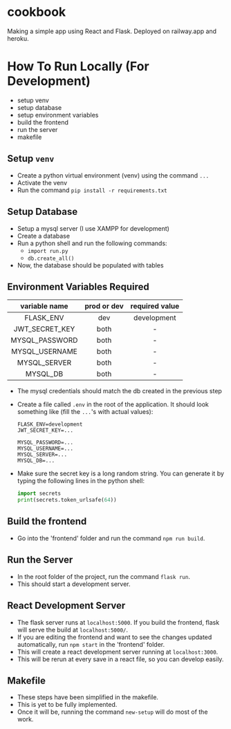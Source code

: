 # cookbook

Making a simple app using React and Flask. Deployed on railway.app and heroku.

# How To Run Locally (For Development)

-   setup venv
-   setup database
-   setup environment variables
-   build the frontend
-   run the server
-   makefile

## Setup `venv`

-   Create a python virtual environment (venv) using the command `...`
-   Activate the venv
-   Run the command `pip install -r requirements.txt`

## Setup Database

-   Setup a mysql server (I use XAMPP for development)
-   Create a database
-   Run a python shell and run the following commands:
    -   `import run.py`
    -   `db.create_all()`
-   Now, the database should be populated with tables

## Environment Variables Required

| variable name  | prod or dev | required value |
| :------------: | :---------: | :------------: |
|   FLASK_ENV    |     dev     |  development   |
| JWT_SECRET_KEY |    both     |       -        |
| MYSQL_PASSWORD |    both     |       -        |
| MYSQL_USERNAME |    both     |       -        |
|  MYSQL_SERVER  |    both     |       -        |
|    MYSQL_DB    |    both     |       -        |

-   The mysql credentials should match the db created in the previous step
-   Create a file called `.env` in the root of the application. It should look something like (fill the `...`'s with actual values):

    ```
    FLASK_ENV=development
    JWT_SECRET_KEY=...

    MYSQL_PASSWORD=...
    MYSQL_USERNAME=...
    MYSQL_SERVER=...
    MYSQL_DB=...
    ```

-   Make sure the secret key is a long random string. You can generate it by typing the following lines in the python shell:
    ```python
    import secrets
    print(secrets.token_urlsafe(64))
    ```

## Build the frontend

-   Go into the 'frontend' folder and run the command `npm run build`.

## Run the Server

-   In the root folder of the project, run the command `flask run`.
-   This should start a development server.

## React Development Server

-   The flask server runs at `localhost:5000`. If you build the frontend, flask will serve the build at `localhost:5000/`.
-   If you are editing the frontend and want to see the changes updated automatically, run `npm start` in the 'frontend' folder.
-   This will create a react development server running at `localhost:3000`.
-   This will be rerun at every save in a react file, so you can develop easily.

## Makefile

-   These steps have been simplified in the makefile.
-   This is yet to be fully implemented.
-   Once it will be, running the command `new-setup` will do most of the work.

